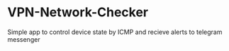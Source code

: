# VPN-Network-Checker
Simple app to control device state by ICMP and recieve alerts to telegram messenger
